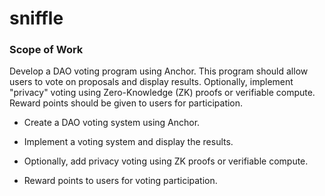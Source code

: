 # sniffle

### Scope of Work
Develop a DAO voting program using Anchor. This program should allow users to vote on proposals and display results. Optionally, implement "privacy" voting using Zero-Knowledge (ZK) proofs or verifiable compute. Reward points should be given to users for participation.

- Create a DAO voting system using Anchor.

- Implement a voting system and display the results.

- Optionally, add privacy voting using ZK proofs or verifiable compute.

- Reward points to users for voting participation.
